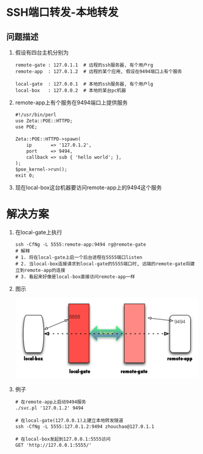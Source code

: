 # SSH端口转发-本地转发

## 问题描述
1. 假设有四台主机分别为

   ```
   remote-gate : 127.0.1.1  # 远程的ssh服务器, 有个用户rg
   remote-app  : 127.0.1.2  # 远程的某个应用, 假设在9494端口上有个服务
   
   local-gate  : 127.0.0.1  # 本地的ssh服务器, 有个用户lg
   local-box   : 127.0.0.2  # 本地的某台pc机器
   ```
2. remote-app上有个服务在9494端口上提供服务

   ```
   #!/usr/bin/perl
   use Zeta::POE::HTTPD;
   use POE;

   Zeta::POE::HTTPD->spawn( 
       ip       => '127.0.1.2',
       port     => 9494, 
       callback => sub { 'hello world'; },
   );
   $poe_kernel->run();
   exit 0;
   ```
3. 现在local-box这台机器要访问remote-app上的9494这个服务

# 解决方案
1. 在local-gate上执行

   ```
   ssh -CfNg -L 5555:remote-app:9494 rg@remote-gate
   # 解释
   # 1. 将在local-gate上启一个后台进程在5555端口listen
   # 2. 当local-box连接请求到local-gate的5555端口时, 远端的remote-gate将建立到remote-app的连接
   # 3. 看起来好像是local-box直接访问remote-app一样
   ```
2. 图示

   ![local-box---->local-gate:5555===隧道====remote-gate----->remote-app:9494](images/local_proxy.png)
3. 例子
   
   ```
   # 在remote-app上启动9494服务
   ./svc.pl '127.0.1.2' 9494

   # 在local-gate(127.0.0.1)上建立本地转发隧道
   ssh -CfNg -L 5555:127.0.1.2:9494 zhouchao@127.0.1.1

   # 在local-box发起到127.0.0.1:5555访问
   GET 'http://127.0.0.1:5555/' 
   ```

